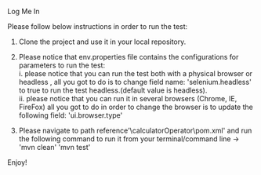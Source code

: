 Log Me In

Please follow below instructions in order to run the test:
1. Clone the project and use it in your local repository.
2. Please notice that env.properties file contains the configurations for parameters to run the test:   
 i. please notice that you can run the test both with a physical browser or headless , all you got to do is to change field name: 'selenium.headless' to true to run the test headless.(default value is headless).   
 ii. please notice that you can run it in several browsers (Chrome, IE, FireFox) all you got to do in order to change the browser is to update the following field: 'ui.browser.type'

3. Please navigate to path reference'\calculatorOperator\pom.xml' and run the following command to run it from your terminal/command line -> 
'mvn clean'
'mvn test'


Enjoy! 
